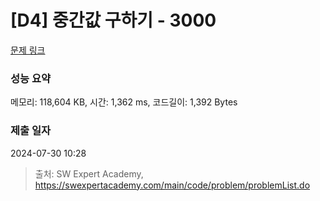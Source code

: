 # [D4] 중간값 구하기 - 3000 

[문제 링크](https://swexpertacademy.com/main/code/problem/problemDetail.do?contestProbId=AV-fO0s6ARoDFAXT) 

### 성능 요약

메모리: 118,604 KB, 시간: 1,362 ms, 코드길이: 1,392 Bytes

### 제출 일자

2024-07-30 10:28



> 출처: SW Expert Academy, https://swexpertacademy.com/main/code/problem/problemList.do